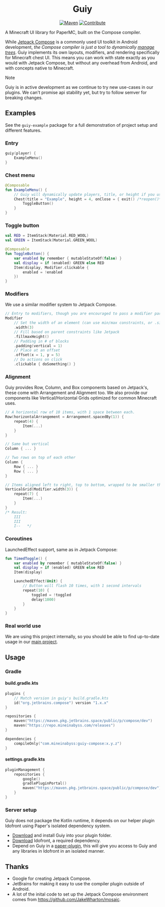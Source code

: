 <div align="center">

# Guiy

[![Maven](https://img.shields.io/maven-metadata/v?metadataUrl=https://repo.mineinabyss.com/releases/com/mineinabyss/guiy-compose/maven-metadata.xml)](https://repo.mineinabyss.com/#/releases/com/mineinabyss/guiy-compose)
[![Contribute](https://shields.io/badge/Contribute-e57be5?logo=github%20sponsors&style=flat&logoColor=white)](https://wiki.mineinabyss.com/contribute/)
</div>

A Minecraft UI library for PaperMC, built on the Compose compiler.

While [Jetpack Compose](https://developer.android.com/jetpack/compose) is a commonly used UI toolkit in Android development,
*the Compose compiler is just a tool to dynamically [manage trees](https://arunkumar.dev/jetpack-compose-for-non-ui-tree-construction-and-code-generation/)*.
Guiy implements its own layouts, modifiers, and rendering specifically for Minecraft chest UI.
This means you can work with state exactly as you would with Jetpack Compose, but without any overhead from Android, and with concepts native to Minecraft.

> [!NOTE]
> Guiy is in active development as we continue to try new use-cases in our plugins. We can't promise api stability yet,
> but try to follow semver for breaking changes.

## Examples

See the `guiy-example` package for a full demonstration of project setup and different features.

### Entry

```kotlin
guiy(player) {
    ExampleMenu()
}
```

### Chest menu

```kotlin
@Composable
fun ExampleMenu() {
    // Guiy will dynamically update players, title, or height if you use a state.
    Chest(title = "Example", height = 4, onClose = { exit() /*reopen()*/ }) {
        ToggleButton()
    }
}
```

### Toggle button

```kotlin
val RED = ItemStack(Material.RED_WOOL)
val GREEN = ItemStack(Material.GREEN_WOOL)

@Composable
fun ToggleButton() {
    var enabled by remember { mutableStateOf(false) }
    val display = if (enabled) GREEN else RED
    Item(display, Modifier.clickable {
        enabled = !enabled
    })
}
```

### Modifiers

We use a similar modifier system to Jetpack Compose.

```kotlin
// Entry to modifiers, though you are encouraged to pass a modifier parameter into your composables.
Modifier
    // Set the width of an element (can use min/max constraints, or .size to set width and height)
    .width(3)
    // Fill based on parent constraints like Jetpack
    .fillmaxHeight()
    // Padding in # of blocks
    .padding(vertical = 1)
    // Place at an offset
    .offset(x = 1, y = 5)
    // Do actions on click
    .clickable { doSomething() }
```

### Alignment

Guiy provides Row, Column, and Box components based on Jetpack's, these come with Arrangement and Alignment too. We also
provide our components like Vertical/Horizontal Grids optimized for common Minecraft uses.

```kotlin
// A horizontal row of 10 items, with 1 space between each.
Row(horizontalArrangement = Arrangement.spacedBy(1)) {
    repeat(4) {
        Item(...)
    }
}

// Same but vertical
Column { ... }

// Two rows on top of each other
Column {
    Row { ... }
    Row { ... }
}

// Items aligned left to right, top to bottom, wrapped to be smaller than width, useful for pages of items!
VerticalGrid(Modifier.width(3)) {
    repeat(7) {
        Item(...)
    }
}
/* Result:
    III
    III
    I--   */
```

### Coroutines

LaunchedEffect support, same as in Jetpack Compose:

```kotlin
fun TimedToggle() {
    var enabled by remember { mutableStateOf(false) }
    val display = if (enabled) GREEN else RED
    Item(display)

    LaunchedEffect(Unit) {
        // Button will flash 10 times, with 1 second intervals
        repeat(10) {
            toggled = !toggled
            delay(1000)
        }
    }
}
```

### Real world use

We are using this project internally, so you should be able to find up-to-date usage in
our [main project](https://github.com/MineInAbyss/MineInAbyss/tree/master/mineinabyss-features/src/main/kotlin/com/mineinabyss/features/guilds/menus).

## Usage

### Gradle

#### build.gradle.kts

```kotlin
plugins {
    // Match version in guiy's build.gradle.kts
    id("org.jetbrains.compose") version "1.x.x"
}

repositories {
    maven("https://maven.pkg.jetbrains.space/public/p/compose/dev")
    maven("https://repo.mineinabyss.com/releases")
}

dependencies {
    compileOnly("com.mineinabyss:guiy-compose:x.y.z")
}
```

#### settings.gradle.kts

```kotlin
pluginManagement {
    repositories {
        google()
        gradlePluginPortal()
        maven("https://maven.pkg.jetbrains.space/public/p/compose/dev")
    }
}
```

### Server setup

Guiy does not package the Kotlin runtime, it depends on our helper plugin Idofront using Paper's isolated dependency
system.

- [Download](https://github.com/MineInAbyss/guiy-compose/releases/latest) and install Guiy into your plugin folder.
- [Download](https://github.com/MineInAbyss/Idofront/releases/latest) Idofront, a required dependency.
- Depend on Guiy in a [paper-plugin](https://docs.papermc.io/paper/dev/getting-started/paper-plugins), this will give you access to Guiy and any libraries in Idofront in an isolated manner.

## Thanks

- Google for creating Jetpack Compose.
- JetBrains for making it easy to use the compiler plugin outside of Android.
- A lot of the inital code to set up the Jetpack Compose environment comes from https://github.com/JakeWharton/mosaic.
